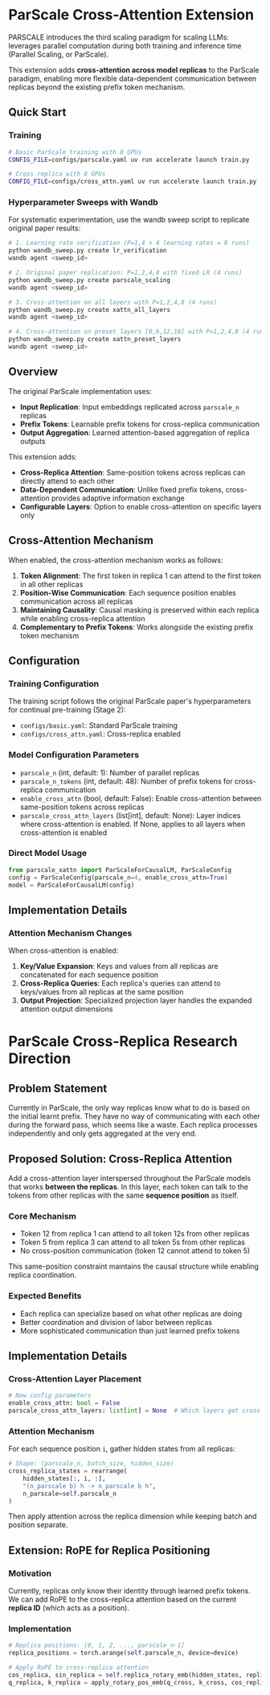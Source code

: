 # ParScale Cross-Attention Extension

PARSCALE introduces the third scaling paradigm for scaling LLMs: leverages parallel computation during both training and inference time (Parallel Scaling, or ParScale).

This extension adds **cross-attention across model replicas** to the ParScale paradigm, enabling more flexible data-dependent communication between replicas beyond the existing prefix token mechanism.

## Quick Start

### Training

```bash
# Basic ParScale training with 8 GPUs
CONFIG_FILE=configs/parscale.yaml uv run accelerate launch train.py

# Cross replica with 8 GPUs
CONFIG_FILE=configs/cross_attn.yaml uv run accelerate launch train.py
```

### Hyperparameter Sweeps with Wandb

For systematic experimentation, use the wandb sweep script to replicate original paper results:

```bash
# 1. Learning rate verification (P=1,4 × 4 learning rates = 8 runs)
python wandb_sweep.py create lr_verification
wandb agent <sweep_id>

# 2. Original paper replication: P=1,2,4,8 with fixed LR (4 runs)
python wandb_sweep.py create parscale_scaling
wandb agent <sweep_id>

# 3. Cross-attention on all layers with P=1,2,4,8 (4 runs)
python wandb_sweep.py create xattn_all_layers
wandb agent <sweep_id>

# 4. Cross-attention on preset layers [0,6,12,18] with P=1,2,4,8 (4 runs)
python wandb_sweep.py create xattn_preset_layers
wandb agent <sweep_id>
```

## Overview

The original ParScale implementation uses:

- **Input Replication**: Input embeddings replicated across `parscale_n` replicas
- **Prefix Tokens**: Learnable prefix tokens for cross-replica communication
- **Output Aggregation**: Learned attention-based aggregation of replica outputs

This extension adds:

- **Cross-Replica Attention**: Same-position tokens across replicas can directly attend to each other
- **Data-Dependent Communication**: Unlike fixed prefix tokens, cross-attention provides adaptive information exchange
- **Configurable Layers**: Option to enable cross-attention on specific layers only

## Cross-Attention Mechanism

When enabled, the cross-attention mechanism works as follows:

1. **Token Alignment**: The first token in replica 1 can attend to the first token in all other replicas
2. **Position-Wise Communication**: Each sequence position enables communication across all replicas
3. **Maintaining Causality**: Causal masking is preserved within each replica while enabling cross-replica attention
4. **Complementary to Prefix Tokens**: Works alongside the existing prefix token mechanism

## Configuration

### Training Configuration

The training script follows the original ParScale paper's hyperparameters for continual pre-training (Stage 2):

- `configs/basic.yaml`: Standard ParScale training
- `configs/cross_attn.yaml`: Cross-replica enabled

### Model Configuration Parameters

- `parscale_n` (int, default: 1): Number of parallel replicas
- `parscale_n_tokens` (int, default: 48): Number of prefix tokens for cross-replica communication
- `enable_cross_attn` (bool, default: False): Enable cross-attention between same-position tokens across replicas
- `parscale_cross_attn_layers` (list[int], default: None): Layer indices where cross-attention is enabled. If None, applies to all layers when cross-attention is enabled

### Direct Model Usage

```python
from parscale_xattn import ParScaleForCausalLM, ParScaleConfig
config = ParScaleConfig(parscale_n=4, enable_cross_attn=True)
model = ParScaleForCausalLM(config)
```

## Implementation Details

### Attention Mechanism Changes

When cross-attention is enabled:

1. **Key/Value Expansion**: Keys and values from all replicas are concatenated for each sequence position
2. **Cross-Replica Queries**: Each replica's queries can attend to keys/values from all replicas at the same position
3. **Output Projection**: Specialized projection layer handles the expanded attention output dimensions

# ParScale Cross-Replica Research Direction

## Problem Statement

Currently in ParScale, the only way replicas know what to do is based on the initial learnt prefix. They have no way of communicating with each other during the forward pass, which seems like a waste. Each replica processes independently and only gets aggregated at the very end.

## Proposed Solution: Cross-Replica Attention

Add a cross-attention layer interspersed throughout the ParScale models that works **between the replicas**. In this layer, each token can talk to the tokens from other replicas with the same **sequence position** as itself.

### Core Mechanism

- Token 12 from replica 1 can attend to all token 12s from other replicas
- Token 5 from replica 3 can attend to all token 5s from other replicas
- No cross-position communication (token 12 cannot attend to token 5)

This same-position constraint maintains the causal structure while enabling replica coordination.

### Expected Benefits

- Each replica can specialize based on what other replicas are doing
- Better coordination and division of labor between replicas
- More sophisticated communication than just learned prefix tokens

## Implementation Details

### Cross-Attention Layer Placement

```python
# New config parameters
enable_cross_attn: bool = False
parscale_cross_attn_layers: list[int] = None  # Which layers get cross-attention
```

### Attention Mechanism

For each sequence position `i`, gather hidden states from all replicas:

```python
# Shape: (parscale_n, batch_size, hidden_size)
cross_replica_states = rearrange(
    hidden_states[:, i, :],
    "(n_parscale b) h -> n_parscale b h",
    n_parscale=self.parscale_n
)
```

Then apply attention across the replica dimension while keeping batch and position separate.

## Extension: RoPE for Replica Positioning

### Motivation

Currently, replicas only know their identity through learned prefix tokens. We can add RoPE to the cross-replica attention based on the current **replica ID** (which acts as a position).

### Implementation

```python
# Replica positions: [0, 1, 2, ..., parscale_n-1]
replica_positions = torch.arange(self.parscale_n, device=device)

# Apply RoPE to cross-replica attention
cos_replica, sin_replica = self.replica_rotary_emb(hidden_states, replica_positions)
q_replica, k_replica = apply_rotary_pos_emb(q_cross, k_cross, cos_replica, sin_replica)
```
